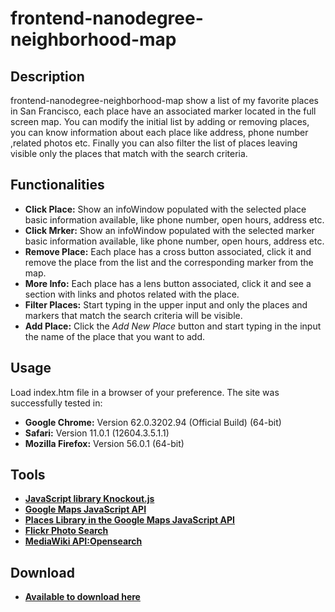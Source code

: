 # frontend-nanodegree-neighborhood-map

## Description
frontend-nanodegree-neighborhood-map show a list of my favorite places in San Francisco, each place have an associated marker located in the full screen map. You can modify the initial list by adding or removing places, you can know information about each place like address, phone number ,related photos etc. Finally you can also filter the list of places leaving visible only the places that match with the search criteria.
   
## Functionalities
* **Click Place:** Show an infoWindow populated with the selected place basic information available, like phone number, open hours, address etc. 
* **Click Mrker:** Show an infoWindow populated with the selected marker basic information available, like phone number, open hours, address etc.
* **Remove Place:** Each place has a cross button associated, click it and remove the place from the list and the corresponding marker from the map.
* **More Info:** Each place has a lens button associated, click it and see a section with links and photos related with the place.
* **Filter Places:** Start typing in the upper input and only the places and markers that match the search criteria will be visible.
* **Add Place:** Click the *Add New Place* button and start typing in the input the name of the place that you want to add.

## Usage
Load index.htm file in a browser of your preference. The site was successfully tested in:
* **Google Chrome:** Version 62.0.3202.94 (Official Build) (64-bit)
* **Safari:** Version 11.0.1 (12604.3.5.1.1)
* **Mozilla Firefox:** Version 56.0.1 (64-bit)

## Tools
* [**JavaScript library  Knockout.js**](http://knockoutjs.com/downloads/index.htm)
* [**Google Maps JavaScript API**](https://developers.google.com/maps/documentation/javascript/tutorial)
* [**Places Library in the Google Maps JavaScript API**](https://developers.google.com/maps/documentation/javascript/places)
* [**Flickr Photo Search**](https://www.flickr.com/services/api/flickr.photos.search.html)
* [**MediaWiki API:Opensearch**](https://www.mediawiki.org/wiki/API:Opensearch)

## Download
* [**Available to download here**](https://github.com/yarogallo/frontend-nanodegree-neighborhood-map)
